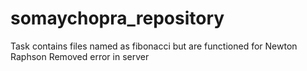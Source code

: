 # somaychopra_repository
Task contains files named as fibonacci but are functioned for Newton Raphson
Removed error in server
